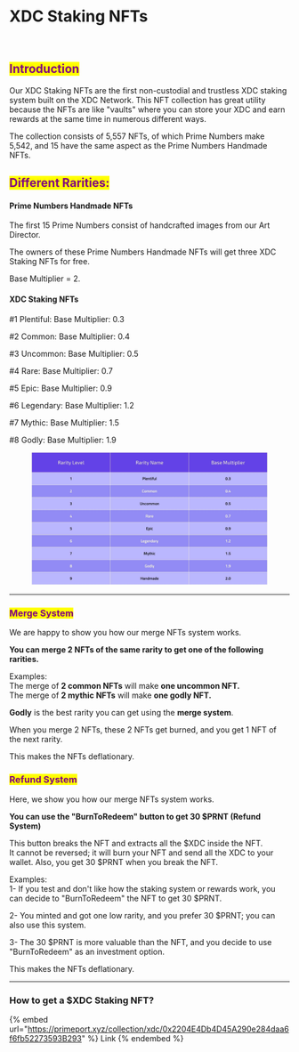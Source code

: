 # XDC Staking NFTs

<figure><img src="https://cdn-images-1.medium.com/max/1600/1*BisxixIgI3yi8STR9zQ1hQ.png" alt=""><figcaption></figcaption></figure>

## <mark style="color:purple;">Introduction</mark>

Our XDC Staking NFTs are the first non-custodial and trustless XDC staking system built on the XDC Network. This NFT collection has great utility because the NFTs are like "vaults" where you can store your XDC and earn rewards at the same time in numerous different ways.

The collection consists of 5,557 NFTs, of which Prime Numbers make 5,542, and 15 have the same aspect as the Prime Numbers Handmade NFTs.

## <mark style="color:purple;">Different Rarities:</mark>

#### Prime Numbers Handmade NFTs

The first 15 Prime Numbers consist of handcrafted images from our Art Director.

The owners of these Prime Numbers Handmade NFTs will get three XDC Staking NFTs for free.

Base Multiplier = 2.

#### XDC Staking NFTs

\#1 Plentiful: Base Multiplier: 0.3

\#2 Common: Base Multiplier: 0.4

\#3 Uncommon: Base Multiplier: 0.5

\#4 Rare: Base Multiplier: 0.7

\#5 Epic: Base Multiplier: 0.9

\#6 Legendary: Base Multiplier: 1.2

\#7 Mythic: Base Multiplier: 1.5

\#8 Godly: Base Multiplier: 1.9

<figure><img src="../../../.gitbook/assets/10.jpg" alt=""><figcaption></figcaption></figure>

***

### <mark style="color:purple;">**Merge System**</mark>

We are happy to show you how our merge NFTs system works.

**You can merge 2 NFTs of the same rarity to get one of the following rarities.**

Examples: \
The merge of **2 common NFTs** will make **one uncommon NFT.**\
The merge of **2 mythic NFTs** will make **one godly NFT.**

**Godly** is the best rarity you can get using the **merge system**.

When you merge 2 NFTs, these 2 NFTs get burned, and you get 1 NFT of the next rarity.

This makes the NFTs deflationary.

### <mark style="color:purple;">Refund System</mark>

Here, we show you how our merge NFTs system works.

**You can use the "BurnToRedeem" button to get 30 $PRNT (Refund System)**

This button breaks the NFT and extracts all the $XDC inside the NFT.\
It cannot be reversed; it will burn your NFT and send all the XDC to your wallet. Also, you get 30 $PRNT when you break the NFT.

Examples: \
1- If you test and don't like how the staking system or rewards work, you can decide to "BurnToRedeem" the NFT to get 30 $PRNT.

2- You minted and got one low rarity, and you prefer 30 $PRNT; you can also use this system.

3- The 30 $PRNT is more valuable than the NFT, and you decide to use "BurnToRedeem" as an investment option.

This makes the NFTs deflationary.

***

### **How to get a $XDC Staking NFT?**

{% embed url="https://primeport.xyz/collection/xdc/0x2204E4Db4D45A290e284daa6f6fb52273593B293" %}
Link
{% endembed %}
